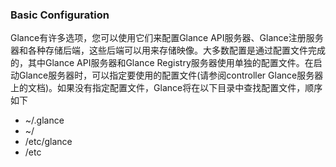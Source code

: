### Basic Configuration
Glance有许多选项，您可以使用它们来配置Glance API服务器、Glance注册服务器和各种存储后端，这些后端可以用来存储映像。大多数配置是通过配置文件完成的，其中Glance API服务器和Glance Registry服务器使用单独的配置文件。在启动Glance服务器时，可以指定要使用的配置文件(请参阅controller Glance服务器上的文档)。如果没有指定配置文件，Glance将在以下目录中查找配置文件，顺序如下

* ~/.glance
* ~/
* /etc/glance
* /etc
